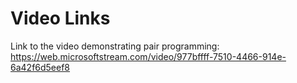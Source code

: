 # Video Links

Link to the video demonstrating pair programming: https://web.microsoftstream.com/video/977bffff-7510-4466-914e-6a42f6d5eef8
